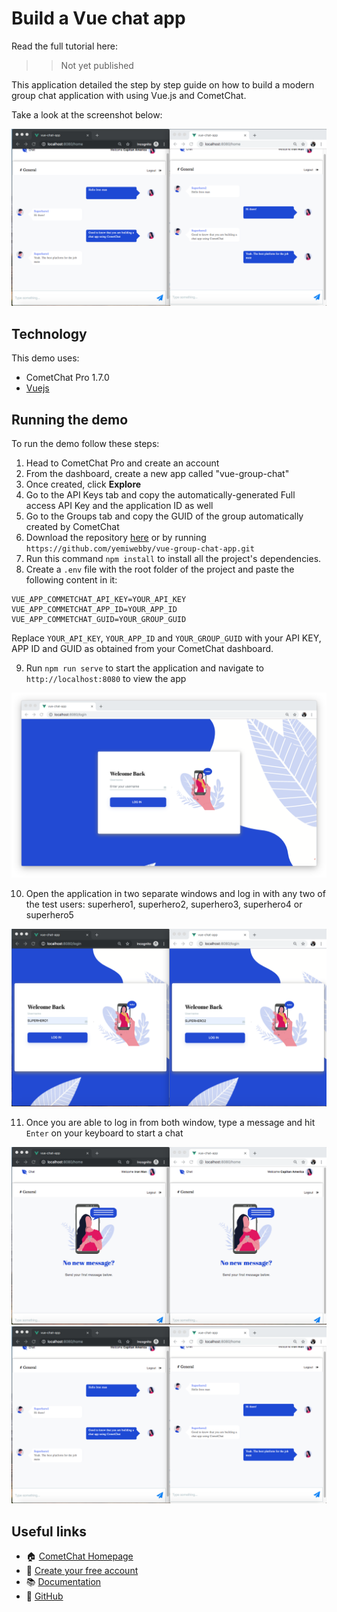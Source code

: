 # Build a Vue chat app

Read the full tutorial here:

>> Not yet published

This application detailed the step by step guide on how to build a modern group chat application with using Vue.js and CometChat.

Take a look at the screenshot below:

<img src="screenshots/screenshot_1.png">


## Technology

This demo uses:
* CometChat Pro 1.7.0
* [Vuejs](https://vuejs.org/)


## Running the demo
To run the demo follow these steps:

1. Head to CometChat Pro and create an account
2. From the dashboard, create a new app called "vue-group-chat"
3. Once created, click **Explore**
4. Go to the API Keys tab and copy the automatically-generated Full access API Key and the application ID as well
5. Go to the Groups tab and copy the GUID of the group automatically created by CometChat
6. Download the repository [here](https://github.com/yemiwebby/vue-group-chat-app/archive/master.zip) or by running `https://github.com/yemiwebby/vue-group-chat-app.git`
7. Run this command `npm install` to install all the project's dependencies.
8. Create a `.env` file with the root folder of the project and paste the following content in it:

```
VUE_APP_COMMETCHAT_API_KEY=YOUR_API_KEY	
VUE_APP_COMMETCHAT_APP_ID=YOUR_APP_ID
VUE_APP_COMMETCHAT_GUID=YOUR_GROUP_GUID
```
Replace `YOUR_API_KEY`, `YOUR_APP_ID` and `YOUR_GROUP_GUID` with your API KEY, APP ID and GUID as obtained from your CometChat dashboard.

9. Run `npm run serve` to start the application and navigate to `http://localhost:8080` to view the app

<img src="screenshots/screenshot_2.png">

10. Open the application in two separate windows and log in with any two of the test users: superhero1, superhero2, superhero3, superhero4 or superhero5

<img src="screenshots/screenshot_3.png">

11. Once you are able to log in from both window, type a message and hit `Enter` on your keyboard to start a chat

<img src="screenshots/screenshot_4.png">

<img src="screenshots/screenshot_1.png">


## Useful links
* 🏠 [CometChat Homepage](https://www.cometchat.com/pro)
* 🚀 [Create your free account](https://app.cometchat.com/#/apps)
* 📚 [Documentation](https://prodocs.cometchat.com/docs)
* 👾 [GitHub](https://github.com/CometChat-Pro)
